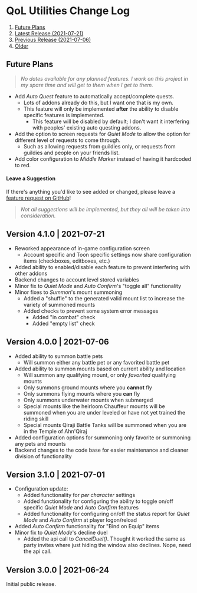# QoL Utilities Change Log
1. [Future Plans](#fp)
1. [Latest Release (2021-07-21)](#c004)
1. [Previous Release (2021-07-06)](#c003)
1. [Older](#c002)

<h2 id='fp'>Future Plans</h2>

> *No dates available for any planned features. I work on this project in my spare time and will get to them when I get to them.*

- Add *Auto Quest* feature to automatically accept/complete quests.
	- Lots of addons already do this, but I want one that is my own. 
	- This feature will only be implemented **after** the ability to disable specific features is implemented.
		- This feature will be disabled by default; I don't want it interfering with peoples' existing auto questing addons.
- Add the option to screen requests for *Quiet Mode* to allow the option for different level of requests to come through.
	- Such as allowing requests from guildies only, or requests from guildies and people on your friends list.
- Add color configuration to *Middle Marker* instead of having it hardcoded to red.

#### Leave a Suggestion
If there's anything you'd like to see added or changed, please leave a [feature request on GitHub](https://github.com/mcdonagh/QoL-Utilities/issues)!  
> *Not all suggestions will be implemented, but they all will be taken into consideration.*

<h2 id='c004'>Version 4.1.0 | 2021-07-21</h2>

- Reworked appearance of in-game configuration screen
	- Account specific and Toon specific settings now share configuration items (checkboxes, editboxes, etc.)
- Added ability to enabled/disable each feature to prevent interfering with other addons
- Backend changes to account level stored variables
- Minor fix to *Quiet Mode* and *Auto Confirm*'s \"toggle all\" functionality
- Minor fixes to *Summon*'s mount summoning
	- Added a \"shuffle\" to the generated valid mount list to increase the variety of summoned mounts
	- Added checks to prevent some system error messages
		- Added \"in combat\" check
		- Added \"empty list\" check

<h2 id='c003'>Version 4.0.0 | 2021-07-06</h2>

- Added ability to summon battle pets
	- Will summon either any battle pet or any favorited battle pet
- Added ability to summon mounts based on current ability and location
	- Will summon any qualifying mount, or only *favorited* qualifying mounts
	- Only summons ground mounts where you **cannot** fly
	- Only summons flying mounts where you **can** fly
	- Only summons underwater mounts when submerged
	- Special mounts like the heirloom Chauffeur mounts will be summoned when you are under leveled or have not yet trained the riding skill
	- Special mounts Qiraji Battle Tanks will be summoned when you are in the Temple of Ahn'Qiraj
- Added configuration options for summoning only favorite or summoning any pets and mounts
- Backend changes to the code base for easier maintenance and cleaner division of functionality

<h2 id='c002'>Version 3.1.0 | 2021-07-01</h2>

- Configuration update:
	- Added functionality for *per character* settings
	- Added functionality for configuring the ability to toggle on/off specific *Quiet Mode* and *Auto Confirm* features
	- Added functionality for configuring on/off the status report for *Quiet Mode* and *Auto Confirm* at player logon/reload
- Added *Auto Confirm* functionality for "Bind on Equip" items
- Minor fix to *Quiet Mode*'s decline duel
	- Added the api call to *CancelDuel()*. Thought it worked the same as party invites where just hiding the window also declines. Nope, need the api call.

<h2 id='c001'>Version 3.0.0 | 2021-06-24</h2>

Initial public release.
